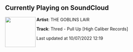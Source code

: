 ## Currently Playing on SoundCloud

[<img align="left" width="100" src="https://i1.sndcdn.com/artworks-5cWRocxSbeMSFDC1-hMS3ng-t500x500.jpg">](https://soundcloud.com/thegoblinslair/thred-pull-up-high-caliber-records?in=threddedbass/sets/pull-up)

**Artist**: THE GOBLINS LAIR 

**Track**: Thred - Pull Up [High Caliber Records]

Last updated at 10/07/2022 12:19
